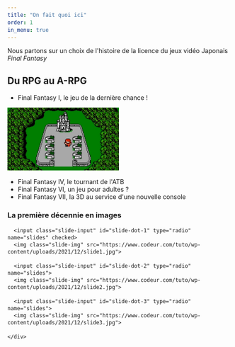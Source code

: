 ```yaml
---
title: "On fait quoi ici"
order: 1
in_menu: true
---
```

Nous partons sur un choix de l'histoire de la licence du jeux vidéo Japonais _Final Fantasy_ 

## Du RPG au A-RPG


- Final Fantasy I, le jeu de la dernière chance !

 <img src="images/FF1NES.jpg" width="50%" title="En avant pour une nouvelle épopée" alt="En avant pour une nouvelle épopée" data-title="font-size: 150%" > 
 
- Final Fantasy IV, le tournant de l'ATB
- Final Fantasy VI, un jeu pour adultes ?
- Final Fantasy VII, la 3D au service d'une nouvelle console 

### La première décennie en images 

<!DOCTYPE html>
<html>
  <head>
    <title>Custom Slider</title>
  </head>
  <body>
    <div class="slider-container">
      <div class="menu">
        <label for="slide-dot-1"></label>
        <label for="slide-dot-2"></label>
        <label for="slide-dot-3"></label>
      </div>
      
      <input class="slide-input" id="slide-dot-1" type="radio" name="slides" checked>
      <img class="slide-img" src="https://www.codeur.com/tuto/wp-content/uploads/2021/12/slide1.jpg">

      <input class="slide-input" id="slide-dot-2" type="radio" name="slides">
      <img class="slide-img" src="https://www.codeur.com/tuto/wp-content/uploads/2021/12/slide2.jpg">
      
      <input class="slide-input" id="slide-dot-3" type="radio" name="slides">
      <img class="slide-img" src="https://www.codeur.com/tuto/wp-content/uploads/2021/12/slide3.jpg">

    </div>
  </body>
</html> 